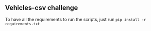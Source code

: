 ## Vehicles-csv challenge

To have all the requirements to run the scripts, just run `pip install -r requirements.txt`